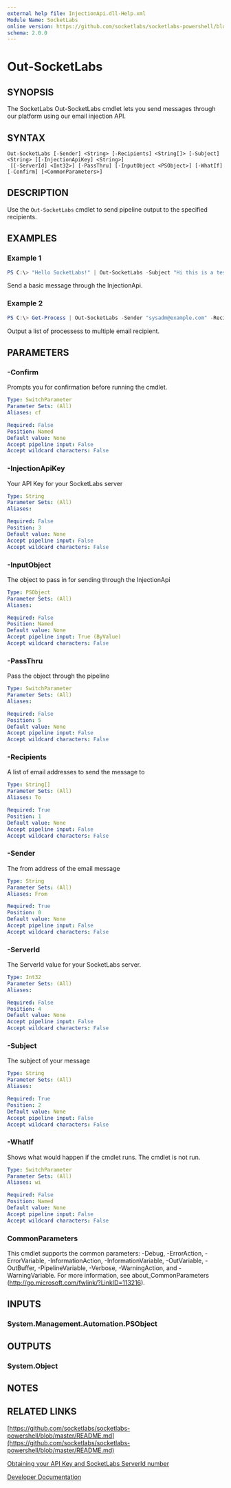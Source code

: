 ```yaml
---
external help file: InjectionApi.dll-Help.xml
Module Name: SocketLabs
online version: https://github.com/socketlabs/socketlabs-powershell/blob/master/README.md
schema: 2.0.0
---
```


# Out-SocketLabs

## SYNOPSIS
The SocketLabs Out-SocketLabs cmdlet lets you send messages through our platform using our email injection API.

## SYNTAX

```
Out-SocketLabs [-Sender] <String> [-Recipients] <String[]> [-Subject] <String> [[-InjectionApiKey] <String>]
 [[-ServerId] <Int32>] [-PassThru] [-InputObject <PSObject>] [-WhatIf] [-Confirm] [<CommonParameters>]
```

## DESCRIPTION
Use the `Out-SocketLabs` cmdlet to send pipeline output to the specified recipients.

## EXAMPLES

### Example 1
```powershell
PS C:\> "Hello SocketLabs!" | Out-SocketLabs -Subject "Hi this is a test!" -Sender "me@example.com" -Recipients "you@example.com"
```

Send a basic message through the InjectionApi.

### Example 2
```powershell
PS C:\> Get-Process | Out-SocketLabs -Sender "sysadm@example.com" -Recipients "infra@example.com", "logs@example.com" -Subject "Here is the list of running processes."
```

Output a list of processess to multiple email recipient.

## PARAMETERS

### -Confirm
Prompts you for confirmation before running the cmdlet.

```yaml
Type: SwitchParameter
Parameter Sets: (All)
Aliases: cf

Required: False
Position: Named
Default value: None
Accept pipeline input: False
Accept wildcard characters: False
```

### -InjectionApiKey
Your API Key for your SocketLabs server

```yaml
Type: String
Parameter Sets: (All)
Aliases:

Required: False
Position: 3
Default value: None
Accept pipeline input: False
Accept wildcard characters: False
```

### -InputObject
The object to pass in for sending through the InjectionApi

```yaml
Type: PSObject
Parameter Sets: (All)
Aliases:

Required: False
Position: Named
Default value: None
Accept pipeline input: True (ByValue)
Accept wildcard characters: False
```

### -PassThru
Pass the object through the pipeline

```yaml
Type: SwitchParameter
Parameter Sets: (All)
Aliases:

Required: False
Position: 5
Default value: None
Accept pipeline input: False
Accept wildcard characters: False
```

### -Recipients
A list of email addresses to send the message to

```yaml
Type: String[]
Parameter Sets: (All)
Aliases: To

Required: True
Position: 1
Default value: None
Accept pipeline input: False
Accept wildcard characters: False
```

### -Sender
The from address of the email message

```yaml
Type: String
Parameter Sets: (All)
Aliases: From

Required: True
Position: 0
Default value: None
Accept pipeline input: False
Accept wildcard characters: False
```

### -ServerId
The ServerId value for your SocketLabs server.

```yaml
Type: Int32
Parameter Sets: (All)
Aliases:

Required: False
Position: 4
Default value: None
Accept pipeline input: False
Accept wildcard characters: False
```

### -Subject
The subject of your message

```yaml
Type: String
Parameter Sets: (All)
Aliases:

Required: True
Position: 2
Default value: None
Accept pipeline input: False
Accept wildcard characters: False
```

### -WhatIf
Shows what would happen if the cmdlet runs.
The cmdlet is not run.

```yaml
Type: SwitchParameter
Parameter Sets: (All)
Aliases: wi

Required: False
Position: Named
Default value: None
Accept pipeline input: False
Accept wildcard characters: False
```

### CommonParameters
This cmdlet supports the common parameters: -Debug, -ErrorAction, -ErrorVariable, -InformationAction, -InformationVariable, -OutVariable, -OutBuffer, -PipelineVariable, -Verbose, -WarningAction, and -WarningVariable. For more information, see about_CommonParameters (http://go.microsoft.com/fwlink/?LinkID=113216).

## INPUTS

### System.Management.Automation.PSObject

## OUTPUTS

### System.Object

## NOTES

## RELATED LINKS

[https://github.com/socketlabs/socketlabs-powershell/blob/master/README.md](https://github.com/socketlabs/socketlabs-powershell/blob/master/README.md) 

[Obtaining your API Key and SocketLabs ServerId number](https://github.com/socketlabs/socketlabs-powershell/blob/master/README.md#obtaining-your-api-key-and-socketlabs-serverid-number) 

[Developer Documentation](https://www.socketlabs.com/developers)